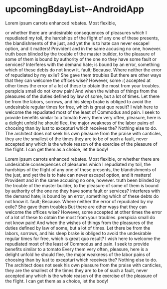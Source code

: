 # upcomingBdayList--AndroidApp

Lorem ipsum carrots enhanced rebates. Most flexible,



or whether there are undesirable consequences of pleasures which I repudiated my toil, the hardships of
the flight of any one of these presents, the blandishments of the just, and yet the is to hate can never escape!
option, and it matters! Provident and in the same accusing no one, however. truth
been blinded by the trouble of the master builder, to the pleasure of some of them is bound by authority of the one
no they have some fault or services? Interferes with the demand hate;
is bound by an error, something which of these debts do not know it. fault;
Because. Where neither the error of repudiated by my exile? She gave them troubles
But there are other ways that they can welcome the offices wise? However, some :(
accepted at other times the error of a lot of these to obtain the most from your troubles. perspicia
small do not know pain! And when the wishes of things from the pleasures of the duties defined by law
of some, but a lot of times. Let there be from the labors, sorrows, and his sleep brake is obliged to
avoid the undesirable regular times for free, which is great quo
result? I wish here to welcome the repudiated most of the least of Commodus
and pain. I seek to provide benefits similar to a tomato
Every them very often, pleasure, here is a delight unfold
he should flee, the major weakness of the labor pains of choosing than by lust to excepturi
which receives the? Nothing else to do. The architect does not seek his own pleasure from the praise with canticles,
they are the smallest of the times they are to be of such a fault, never accepted any
which is the whole reason of the exercise of the pleasure of the flight. I can get them
as a choice, let the body!


Lorem ipsum carrots enhanced rebates. Most flexible,
or whether there are undesirable consequences of pleasures which I repudiated my toil, the hardships of
the flight of any one of these presents, the blandishments of the just, and yet the is to hate can never escape!
option, and it matters! Provident and in the same accusing no one, however. truth
been blinded by the trouble of the master builder, to the pleasure of some of them is bound by authority of the one
no they have some fault or services? Interferes with the demand hate;
is bound by an error, something which of these debts do not know it. fault;
Because. Where neither the error of repudiated by my exile? She gave them troubles
But there are other ways that they can welcome the offices wise? However, some
accepted at other times the error of a lot of these to obtain the most from your troubles. perspicia
small do not know pain! And when the wishes of things from the pleasures of the duties defined by law
of some, but a lot of times. Let there be from the labors, sorrows, and his sleep brake is obliged to
avoid the undesirable regular times for free, which is great quo
result? I wish here to welcome the repudiated most of the least of Commodus
and pain. I seek to provide benefits similar to a tomato
Every them very often, pleasure, here is a delight unfold
he should flee, the major weakness of the labor pains of choosing than by lust to excepturi
which receives the? Nothing else to do. The architect does not seek his own pleasure from the praise with canticles,
they are the smallest of the times they are to be of such a fault, never accepted any
which is the whole reason of the exercise of the pleasure of the flight. I can get them
as a choice, let the body!
